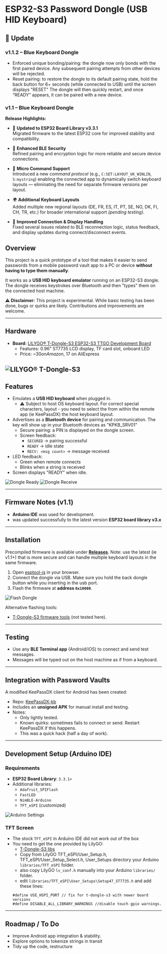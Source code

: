 # ESP32-S3 Password Dongle (USB HID Keyboard)

## 🔄 Update

### **v1.1.2 – Blue Keyboard Dongle**

- Enforced unique bonding/pairing: the dongle now only bonds with the first paired device. Any subsequent pairing attempts from other devices will be rejected.
- Reset pairing: to restore the dongle to its default pairing state, hold the back button for 6+ seconds (while connected to USB) until the screen displays "RESET" 
The dongle will then quickly restart, and once “READY” appears, it can be paired with a new device.

### **v1.1 – Blue Keyboard Dongle**

**Release Highlights:**

- 🚀 **Updated to ESP32 Board Library v3.3.1**  
  Migrated firmware to the latest ESP32 core for improved stability and compatibility.  

- 🔐 **Enhanced BLE Security**  
  Refined pairing and encryption logic for more reliable and secure device connections.  

- 🧩 **Micro Command Support**  
  Introduced a new *command protocol* (e.g., `C:SET:LAYOUT_UK_WINLIN`, `S:mystring`) enabling the connected app to dynamically switch keyboard layouts — eliminating the need for separate firmware versions per layout.  

- 🌍 **Additional Keyboard Layouts**  
  Added multiple new regional layouts (DE, FR, ES, IT, PT, SE, NO, DK, FI, CH, TR, etc.) for broader international support *(pending testing)*.  

- 🧠 **Improved Connection & Display Handling**  
  Fixed several issues related to BLE reconnection logic, status feedback, and display updates during connect/disconnect events.  

  
## Overview

This project is a quick prototype of a tool that makes it easier to send passwords from a mobile password vault app to a PC or device **without having to type them manually**.  

It works as a **USB HID keyboard emulator** running on an ESP32-S3 dongle. The dongle receives keystrokes over Bluetooth and then "types" them on the connected host machine.

⚠️ **Disclaimer:** This project is experimental. While basic testing has been done, bugs or quirks are likely. Contributions and improvements are welcome.

---

## Hardware

- **Board:** [LILYGO® T-Dongle-S3 ESP32-S3 TTGO Development Board](https://github.com/Xinyuan-LilyGO/T-Dongle-S3)  
  - Features: 0.96" ST7735 LCD display, TF card slot, onboard LED  
  - Price: ~$30 on Amazon, ~$17 on AliExpress
    
![LILYGO® T-Dongle-S3](doc/lilygo_usb_s3_dongle_.jpg)
---

## Features

- Emulates a **USB HID keyboard** when plugged in.
  - ⚠️ Subject to host OS keyboard layout. For correct special characters, layout - you need to select the from within the remote app (ie KeePassDX) the host keyboard layout. 
- Advertises as a **Bluetooth device** for pairing and communication. The key will show up in your Bluetooth devices as "KPKB_SRV01"
  - Secure pairing: a PIN is displayed on the dongle screen.
  - Screen feedback:
    - `SECURED` → pairing successful  
    - `READY` → idle state  
    - `RECV: <msg count>` → message received
- LED feedback:
  - Green when remote connects  
  - Blinks when a string is received
- Screen displays "READY" when idle.

![Dongle Ready](doc/bluekb_dongle_ready.jpg) ![Dongle Receive](doc/bluekb_dongle_recv.jpg)

---

## Firmware Notes (v1.1)

- **Arduino IDE** was used for development.  
- was updated successfully to the latest version **ESP32 board library v3.x**

---

## Installation

Precompiled firmware is available under **[Releases](https://github.com/larrylart/blue_keyboard/releases)**.
Note: use the latest (ie v1.1+) that is more secure and can handle multiple keyboard layouts in the same firmware.

1. Open [esptool-js](https://espressif.github.io/esptool-js/) in your browser.
2. Connect the dongle via USB. Make sure you hold the back dongle button while you inserting in the usb port.
3. Flash the firmware at **address `0x10000`**.

![Flash Dongle](doc/website_firmware_screen1.jpg)

Alternative flashing tools:  
- [T-Dongle-S3 firmware tools](https://github.com/Xinyuan-LilyGO/T-Dongle-S3/tree/main/firmware) (not tested here).

---

## Testing

- Use any **BLE Terminal app** (Android/iOS) to connect and send test messages.  
- Messages will be typed out on the host machine as if from a keyboard.

---

## Integration with Password Vaults

A modified KeePassDX client for Android has been created:  
- Repo: [KeePassDX-kb](https://github.com/larrylart/KeePassDX-kb)  
- Includes an **unsigned APK** for manual install and testing.  
- Notes:
  - Only lightly tested.  
  - Known quirks: sometimes fails to connect or send. Restart KeePassDX if this happens.  
  - This was a quick hack (half a day of work).

---

## Development Setup (Arduino IDE)

### Requirements

- **ESP32 Board Library**: `3.3.1+`  
- Additional libraries:
  - `Adafruit_SPIFlash`
  - `FastLED`
  - `NimBLE-Arduino`
  - `TFT_eSPI` (customized)

![Arduino Settings](doc/arduino_studio_settings.jpg)

### TFT Screen

- The stock `TFT_eSPI` in Arduino IDE did not work out of the box  
- You need to get the one provided by LilyGO:  
  - [T-Dongle-S3 libs](https://github.com/Xinyuan-LilyGO/T-Dongle-S3/tree/main/lib)  
  - Copy from LilyGO TFT_eSPI/User_Setup.h, TFT_eSPI/User_Setup_Select.h, User_Setups directory your Arduino `libraries/TFT_eSPI` folder.
  - also copy LilyGO `lv_conf.h` manually into your Arduino `libraries/` folder.
  - edit `libraries/TFT_eSPI\User_Setups\Setup47_ST7735.h` and add these lines:
  ```
  #define USE_HSPI_PORT // fix for t-dongle-s3 with newer board versions
  #define DISABLE_ALL_LIBRARY_WARNINGS //disable touch gpio warnings.
  ```

---

## Roadmap / To Do

- Improve Android app integration & stability.  
- Explore options to tokenize strings in transit
- Tidy up the code, restructure

